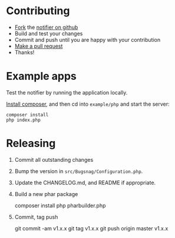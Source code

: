 Contributing
============

-   [Fork](https://help.github.com/articles/fork-a-repo) the [notifier on github](https://github.com/bugsnag/bugsnag-laravel)
-   Build and test your changes
-   Commit and push until you are happy with your contribution
-   [Make a pull request](https://help.github.com/articles/using-pull-requests)
-   Thanks!

Example apps
============

Test the notifier by running the application locally.

[Install composer](http://getcomposer.org/doc/01-basic-usage.md), and then cd into `example/php` and start the server:

    composer install
    php index.php


Releasing
=========

1. Commit all outstanding changes
1. Bump the version in `src/Bugsnag/Configuration.php`.
2. Update the CHANGELOG.md, and README if appropriate.
3. Build a new phar package

    composer install
    php pharbuilder.php

4. Commit, tag push

    git commit -am v1.x.x
    git tag v1.x.x
    git push origin master v1.x.x
